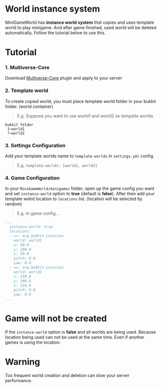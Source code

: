 # World instance system
MiniGameWorld has **instance world system** that copies and uses template world to play minigame. 
And after game finished, used world will be deleted automatically. Follow the tutorial below to use this.



# Tutorial
### 1. Multiverse-Core
Download [Multiverse-Core](https://www.spigotmc.org/resources/multiverse-core.390/) plugin and apply to your server

### 2. Template world
To create copied world, you must place template world folder in your bukkit folder. (world container)
> E.g. Suppose you want to use world1 and world2 as tempalte worlds
```
bukkit folder
 ├─world1
 └─world2
```

### 3. Settings Configuration
Add your template worlds name to `template-worlds` in `settings.yml` config.
> E.g. `template-worlds: [world1, world2]`

### 4. Game Configuration
In your `MiniGameWorld/minigames` folder, open up the game config you want and set `instance-world` option to **true** (default is **false**). After then add your template wolrd location to `locations` list. (location will be selected by random)
> E.g. in game config...
```yaml
...
  instance-world: true
  locations:
  - ==: org.bukkit.Location
    world: world1
    x: 50.0
    y: 100.0
    z: 50.0
    pitch: 0.0
    yaw: 0.0
  - ==: org.bukkit.Location
    world: world2
    x: 150.0
    y: 200.0
    z: 150.0
    pitch: 0.0
    yaw: 0.0
...
```



# Game will not be created
If the `instance-world` option is **false** and all worlds are being used. Because location being used can not be used at the same time. Even if another games is using the location.



# Warning
Too frequent world creation and deletion can slow your server performance.

